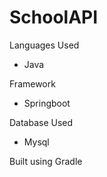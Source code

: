 # SchoolAPI

Languages Used
- Java

Framework
- Springboot

Database Used
- Mysql

Built using Gradle
